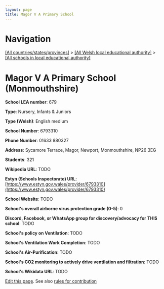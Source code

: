 ```yaml
---
layout: page
title: Magor V A Primary School
---
```

# Navigation

[[All countries/states/provinces]](../../..) > [[All Welsh local educational authority]](../..) > [[All schools in local educational authority]](..)

# Magor V A Primary School (Monmouthshire)

**School LEA number**: 679

**Type**: Nursery, Infants & Juniors

**Type (Welsh)**: English medium

**School Number**: 6793310

**Phone Number**: 01633 880327

**Address**: Sycamore Terrace, Magor, Newport, Monmouthshire, NP26 3EG

**Students**: 321

**Wikipedia URL**: TODO

**Estyn (Schools Inspectorate) URL**: [https://www.estyn.gov.wales/provider/6793310](https://www.estyn.gov.wales/provider/6793310)

**School Website**: TODO

**School's overall airborne virus protection grade (0-5)**: 0

**Discord, Facebook, or WhatsApp group for discovery/advocacy for THIS school**: TODO

**School's policy on Ventilation**: TODO

**School's Ventilation Work Completion**: TODO

**School's Air-Purification**: TODO

**School's CO2 monitoring to actively drive ventilation and filtration**: TODO

**School's Wikidata URL**: TODO




[Edit this page](https://github.com/VentilationProject/Wales/edit/prif/./Monmouthshire/Magor_V_A_Primary_School.md). See also [rules for contribution](../../../contribution-rules/)